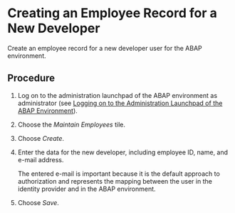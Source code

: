 <!-- loioa66fdc5396e745e0921c0a0b574d73ae -->

# Creating an Employee Record for a New Developer

Create an employee record for a new developer user for the ABAP environment.



<a name="loioa66fdc5396e745e0921c0a0b574d73ae__steps_sp1_ybp_q2b"/>

## Procedure

1.  Log on to the administration launchpad of the ABAP environment as administrator \(see [Logging on to the Administration Launchpad of the ABAP Environment](logging-on-to-the-administration-launchpad-of-the-abap-environment-11e765e.md)\).

2.  Choose the *Maintain Employees* tile.

3.  Choose *Create*.

4.  Enter the data for the new developer, including employee ID, name, and e-mail address.

    The entered e-mail is important because it is the default approach to authorization and represents the mapping between the user in the identity provider and in the ABAP environment.

5.  Choose *Save*.


